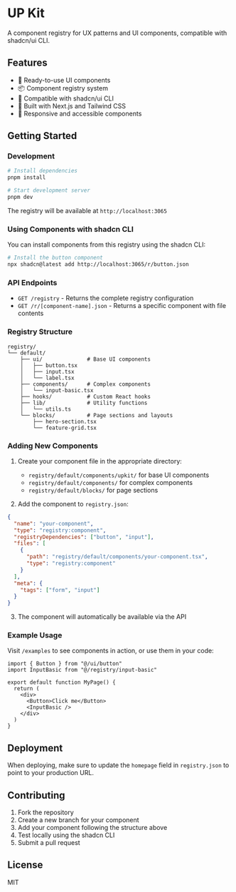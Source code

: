 # UP Kit

A component registry for UX patterns and UI components, compatible with shadcn/ui CLI.

## Features

- 🎨 Ready-to-use UI components
- 📦 Component registry system
- 🔧 Compatible with shadcn/ui CLI
- 🚀 Built with Next.js and Tailwind CSS
- 📱 Responsive and accessible components

## Getting Started

### Development

```bash
# Install dependencies
pnpm install

# Start development server
pnpm dev
```

The registry will be available at `http://localhost:3065`

### Using Components with shadcn CLI

You can install components from this registry using the shadcn CLI:

```bash
# Install the button component
npx shadcn@latest add http://localhost:3065/r/button.json
```

### API Endpoints

- `GET /registry` - Returns the complete registry configuration
- `GET /r/[component-name].json` - Returns a specific component with file contents

### Registry Structure

```
registry/
└── default/
    ├── ui/              # Base UI components
    │   ├── button.tsx
    │   ├── input.tsx
    │   └── label.tsx
    ├── components/      # Complex components
    │   └── input-basic.tsx
    ├── hooks/           # Custom React hooks
    ├── lib/             # Utility functions
    │   └── utils.ts
    └── blocks/          # Page sections and layouts
        ├── hero-section.tsx
        └── feature-grid.tsx
```

### Adding New Components

1. Create your component file in the appropriate directory:
   - `registry/default/components/upkit/` for base UI components
   - `registry/default/components/` for complex components
   - `registry/default/blocks/` for page sections

2. Add the component to `registry.json`:

```json
{
  "name": "your-component",
  "type": "registry:component",
  "registryDependencies": ["button", "input"],
  "files": [
    {
      "path": "registry/default/components/your-component.tsx",
      "type": "registry:component"
    }
  ],
  "meta": {
    "tags": ["form", "input"]
  }
}
```

3. The component will automatically be available via the API

### Example Usage

Visit `/examples` to see components in action, or use them in your code:

```tsx
import { Button } from "@/ui/button"
import InputBasic from "@/registry/input-basic"

export default function MyPage() {
  return (
    <div>
      <Button>Click me</Button>
      <InputBasic />
    </div>
  )
}
```

## Deployment

When deploying, make sure to update the `homepage` field in `registry.json` to point to your production URL.

## Contributing

1. Fork the repository
2. Create a new branch for your component
3. Add your component following the structure above
4. Test locally using the shadcn CLI
5. Submit a pull request

## License

MIT
